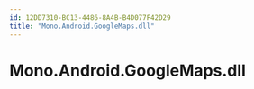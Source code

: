 ```yaml
---
id: 12DD7310-BC13-4486-8A4B-B4D077F42D29
title: "Mono.Android.GoogleMaps.dll"
---
```


# Mono.Android.GoogleMaps.dll
